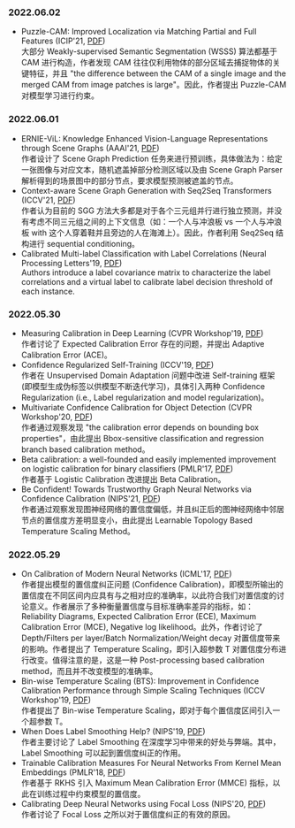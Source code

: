 ### 2022.06.02
- Puzzle-CAM: Improved Localization via Matching Partial and Full Features (ICIP'21, [PDF](https://arxiv.org/pdf/2101.11253.pdf))  
  大部分 Weakly-supervised Semantic Segmentation (WSSS) 算法都基于 CAM 进行构造，作者发现 CAM 往往仅利用物体的部分区域去捕捉物体的关键特征，并且 "the difference between the CAM of a single image and the merged CAM from image patches is large"。因此，作者提出 Puzzle-CAM 对模型学习进行约束。
  
### 2022.06.01
- ERNIE-ViL: Knowledge Enhanced Vision-Language Representations through Scene Graphs (AAAI'21, [PDF](https://ojs.aaai.org/index.php/AAAI/article/view/16431))  
  作者设计了 Scene Graph Prediction 任务来进行预训练，具体做法为：给定一张图像与对应文本，随机遮盖掉部分检测区域以及由 Scene Graph Parser解析得到的场景图中的部分节点，要求模型预测被遮盖的节点。  
- Context-aware Scene Graph Generation with Seq2Seq Transformers (ICCV'21, [PDF](https://openaccess.thecvf.com/content/ICCV2021/papers/Lu_Context-Aware_Scene_Graph_Generation_With_Seq2Seq_Transformers_ICCV_2021_paper.pdf))  
  作者认为目前的 SGG 方法大多都是对于各个三元组并行进行独立预测，并没有考虑不同三元组之间的上下文信息（如：一个人与冲浪板 vs 一个人与冲浪板 with 这个人穿着鞋并且旁边的人在海滩上）。因此，作者利用 Seq2Seq 结构进行 sequential conditioning。  
- Calibrated Multi-label Classification with Label Correlations (Neural Processing Letters'19, [PDF](https://link.springer.com/content/pdf/10.1007/s11063-018-9925-2.pdf))  
  Authors introduce a label covariance matrix to characterize the label correlations and a virtual label to calibrate label decision threshold of each instance.  


### 2022.05.30
- Measuring Calibration in Deep Learning (CVPR Workshop'19, [PDF](https://openaccess.thecvf.com/content_CVPRW_2019/papers/Uncertainty%20and%20Robustness%20in%20Deep%20Visual%20Learning/Nixon_Measuring_Calibration_in_Deep_Learning_CVPRW_2019_paper.pdf))  
  作者讨论了 Expected Calibration Error 存在的问题，并提出 Adaptive Calibration Error (ACE)。
- Confidence Regularized Self-Training (ICCV'19, [PDF](https://openaccess.thecvf.com/content_ICCV_2019/papers/Zou_Confidence_Regularized_Self-Training_ICCV_2019_paper.pdf))  
  作者在 Unsupervised Domain Adaptation 问题中改进 Self-training 框架 (即模型生成伪标签以供模型不断迭代学习)，具体引入两种 Confidence Regularization (i.e., Label regularization and model regularization)。  
- Multivariate Confidence Calibration for Object Detection (CVPR Workshop'20, [PDF](https://openaccess.thecvf.com/content_CVPRW_2020/papers/w20/Kuppers_Multivariate_Confidence_Calibration_for_Object_Detection_CVPRW_2020_paper.pdf))  
  作者通过观察发现 "the calibration error depends on bounding box properties"，由此提出 Bbox-sensitive classification and regression branch based calibration method。   
- Beta calibration: a well-founded and easily implemented improvement on
logistic calibration for binary classifiers (PMLR'17, [PDF](http://proceedings.mlr.press/v54/kull17a/kull17a.pdf))  
  作者基于 Logistic Calibration 改进提出 Beta Calibration。
- Be Confident! Towards Trustworthy Graph Neural Networks via Confidence Calibration (NIPS'21, [PDF](https://openreview.net/pdf?id=9c-IsSptbmA))  
  作者通过观察发现图神经网络的置信度偏低，并且纠正后的图神经网络中邻居节点的置信度方差明显变小，由此提出 Learnable Topology Based Temperature Scaling Method。
  
### 2022.05.29
- On Calibration of Modern Neural Networks (ICML'17, [PDF](https://arxiv.org/abs/1706.04599))    
  作者提出模型的置信度纠正问题 (Confidence Calibration)，即模型所输出的置信度在不同区间内应具有与之相对应的准确率，以此符合我们对置信度的讨论意义。作者展示了多种衡量置信度与目标准确率差异的指标，如：Reliability Diagrams, Expected Calibration Error (ECE), Maximum Calibration Error (MCE), Negative log likelihood。此外，作者讨论了 Depth/Filters per layer/Batch Normalization/Weight decay 对置信度带来的影响。作者提出了 Temperature Scaling，即引入超参数 T 对置信度分布进行改变。值得注意的是，这是一种 Post-processing based calibration method，而且并不改变模型的准确率。    
- Bin-wise Temperature Scaling (BTS): Improvement in Confidence Calibration Performance through Simple Scaling Techniques (ICCV Workshop'19, [PDF](https://arxiv.org/pdf/1908.11528v2.pdf))  
  作者提出了 Bin-wise Temperature Scaling，即对于每个置信度区间引入一个超参数 T。  
- When Does Label Smoothing Help?  (NIPS'19, [PDF](https://arxiv.org/pdf/1906.02629.pdf))  
  作者主要讨论了 Label Smoothing 在深度学习中带来的好处与弊端。其中，Label Smoothing 可以起到置信度纠正的作用。  
- Trainable Calibration Measures For Neural Networks From Kernel Mean Embeddings (PMLR'18, [PDF](http://proceedings.mlr.press/v80/kumar18a/kumar18a.pdf))  
  作者基于 RKHS 引入 Maximum Mean Calibration Error (MMCE) 指标，以此在训练过程中约束模型的置信度。  
- Calibrating Deep Neural Networks using Focal Loss (NIPS'20, [PDF](https://arxiv.org/pdf/2002.09437.pdf))  
  作者讨论了 Focal Loss 之所以对于置信度纠正的有效的原因。  
